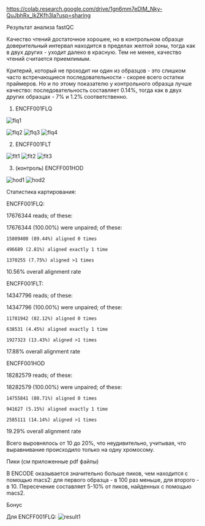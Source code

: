 https://colab.research.google.com/drive/1gn6mm7eDlM_Nky-QuJbhRx_IkZKfh3la?usp=sharing


Результат анализа fastQC

Качество чтений достаточное хорошее, но в контрольном образце доверительный интервал находится в пределах желтой зоны, тогда как в двух других - уходит далеко в красную. Тем не менее, качество чтений считается приемлимым.

Критерий, который не проходит ни один из образцов - это слишком часто встречающиеся последовательности - скорее всего остатки праймеров. Но и по этому показателю у контрольного образца лучше качество: последовательность составляет 0.14%, тогда как в двух других образцах - 7% и 1.2% соответственно.

1. ENCFF001FLQ

![flq1](https://user-images.githubusercontent.com/72361668/157705035-093ad6d4-703d-40be-9465-a24fe17d4574.png)


![flq2](https://user-images.githubusercontent.com/72361668/157704923-e6099199-75e2-4f61-b96b-f52911e16722.png)
![flq3](https://user-images.githubusercontent.com/72361668/157704937-b6b92b9f-0156-4335-ba88-0d4fcb2de953.png)
![flq4](https://user-images.githubusercontent.com/72361668/157704949-63dd139f-09c7-4b52-9eae-c822562cd984.png)



2. ENCFF001FLT

![flt1](https://user-images.githubusercontent.com/72361668/157705068-e377859b-34ee-431b-b9b1-dba041ad7fc9.png)
![flt2](https://user-images.githubusercontent.com/72361668/157705097-9e139124-3b21-435a-82f1-2dad5544cd78.png)
![flt3](https://user-images.githubusercontent.com/72361668/157705113-a4b00858-b1c2-41b2-8c75-b97c2bd1e377.png)

3. (контроль) ENCFF001HOD

![hod1](https://user-images.githubusercontent.com/72361668/157705130-767e61f8-475f-471d-998c-e252ccaecaf4.png)
![hod2](https://user-images.githubusercontent.com/72361668/157705149-31e984c6-b366-473d-831c-47fcd861ac47.png)



Статистика картирования:

ENCFF001FLQ:

17676344 reads; of these:

  17676344 (100.00%) were unpaired; of these:
  
    15809400 (89.44%) aligned 0 times
    
    496689 (2.81%) aligned exactly 1 time
    
    1370255 (7.75%) aligned >1 times
    
10.56% overall alignment rate


ENCFF001FLT:

14347796 reads; of these:

  14347796 (100.00%) were unpaired; of these:
  
    11781942 (82.12%) aligned 0 times
    
    638531 (4.45%) aligned exactly 1 time
    
    1927323 (13.43%) aligned >1 times
    
17.88% overall alignment rate

ENCFF001HOD

18282579 reads; of these:

  18282579 (100.00%) were unpaired; of these:
  
    14755841 (80.71%) aligned 0 times
    
    941627 (5.15%) aligned exactly 1 time
    
    2585111 (14.14%) aligned >1 times
    
19.29% overall alignment rate


Всего выровнялось от 10 до 20%, что неудивительно, учитывая, что выравнивание происходило только на одну хромосому. 


Пики (см приложенные pdf файлы)

В ENCODE оказывается значительно больше пиков, чем находится с помощью macs2: для первого образца - в 100 раз меньше, для второго - в 10.
Пересечение составляет 5-10% от пиков, найденных с помощью macs2.


Бонус

Для ENCFF001FLQ:
![result1](https://user-images.githubusercontent.com/72361668/157707778-6a0e98b9-75b4-4090-b9cf-227810c669a9.png)


